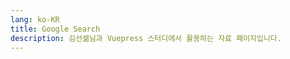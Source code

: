 ```yaml
---
lang: ko-KR
title: Google Search
description: 김선셂님과 Vuepress 스터디에서 활용하는 자료 페이지입니다.
---
```

<!-- 

사이트맵을 구글 서치에 등록
사용자가 검색할 때 내 사이트맵을 사람들에게 노출시켜 줌

1. 그러니까 사이트맵을 설치해야 해
 npm으로 자동 설치 가능
플러그인은 내 프로젝트에 사이트맵을 추가하는 것 (도메인/sitemap.xml을 붙이면 각 페이지가 검색되도록)

2. 구글 서치 콘솔에 내 웹사이트를 등록 -->
